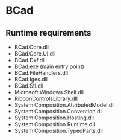 BCad
====

Runtime requirements
--------------------
* BCad.Core.dll
* BCad.Core.UI.dll
* BCad.Dxf.dll
* BCad.exe (main entry point)
* BCad.FileHandlers.dll
* BCad.Iges.dll
* BCad.Stl.dll
* Microsoft.Windows.Shell.dll
* RibbonControlsLibrary.dll
* System.Composition.AttributedModel.dll
* System.Composition.Convention.dll
* System.Composition.Hosting.dll
* System.Composition.Runtime.dll
* System.Composition.TypedParts.dll